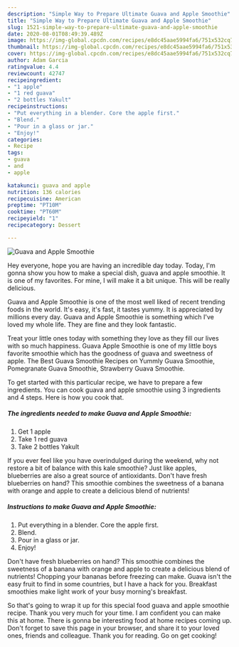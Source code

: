 ```yaml
---
description: "Simple Way to Prepare Ultimate Guava and Apple Smoothie"
title: "Simple Way to Prepare Ultimate Guava and Apple Smoothie"
slug: 1521-simple-way-to-prepare-ultimate-guava-and-apple-smoothie
date: 2020-08-01T08:49:39.489Z
image: https://img-global.cpcdn.com/recipes/e8dc45aae5994fa6/751x532cq70/guava-and-apple-smoothie-recipe-main-photo.jpg
thumbnail: https://img-global.cpcdn.com/recipes/e8dc45aae5994fa6/751x532cq70/guava-and-apple-smoothie-recipe-main-photo.jpg
cover: https://img-global.cpcdn.com/recipes/e8dc45aae5994fa6/751x532cq70/guava-and-apple-smoothie-recipe-main-photo.jpg
author: Adam Garcia
ratingvalue: 4.4
reviewcount: 42747
recipeingredient:
- "1 apple"
- "1 red guava"
- "2 bottles Yakult"
recipeinstructions:
- "Put everything in a blender. Core the apple first."
- "Blend."
- "Pour in a glass or jar."
- "Enjoy!"
categories:
- Recipe
tags:
- guava
- and
- apple

katakunci: guava and apple 
nutrition: 136 calories
recipecuisine: American
preptime: "PT10M"
cooktime: "PT60M"
recipeyield: "1"
recipecategory: Dessert

---
```



![Guava and Apple Smoothie](https://img-global.cpcdn.com/recipes/e8dc45aae5994fa6/751x532cq70/guava-and-apple-smoothie-recipe-main-photo.jpg)

Hey everyone, hope you are having an incredible day today. Today, I'm gonna show you how to make a special dish, guava and apple smoothie. It is one of my favorites. For mine, I will make it a bit unique. This will be really delicious.

Guava and Apple Smoothie is one of the most well liked of recent trending foods in the world. It's easy, it's fast, it tastes yummy. It is appreciated by millions every day. Guava and Apple Smoothie is something which I've loved my whole life. They are fine and they look fantastic.

Treat your little ones today with something they love as they fill our lives with so much happiness. Guava Apple Smoothie is one of my little boys favorite smoothie which has the goodness of guava and sweetness of apple. The Best Guava Smoothie Recipes on Yummly Guava Smoothie, Pomegranate Guava Smoothie, Strawberry Guava Smoothie.


To get started with this particular recipe, we have to prepare a few ingredients. You can cook guava and apple smoothie using 3 ingredients and 4 steps. Here is how you cook that.

<!--inarticleads1-->

##### The ingredients needed to make Guava and Apple Smoothie:

1. Get 1 apple
1. Take 1 red guava
1. Take 2 bottles Yakult


If you ever feel like you have overindulged during the weekend, why not restore a bit of balance with this kale smoothie? Just like apples, blueberries are also a great source of antioxidants. Don&#39;t have fresh blueberries on hand? This smoothie combines the sweetness of a banana with orange and apple to create a delicious blend of nutrients! 

<!--inarticleads2-->

##### Instructions to make Guava and Apple Smoothie:

1. Put everything in a blender. Core the apple first.
1. Blend.
1. Pour in a glass or jar.
1. Enjoy!


Don&#39;t have fresh blueberries on hand? This smoothie combines the sweetness of a banana with orange and apple to create a delicious blend of nutrients! Chopping your bananas before freezing can make. Guava isn&#39;t the easy fruit to find in some countries, but I have a hack for you. Breakfast smoothies make light work of your busy morning&#39;s breakfast. 

So that's going to wrap it up for this special food guava and apple smoothie recipe. Thank you very much for your time. I am confident you can make this at home. There is gonna be interesting food at home recipes coming up. Don't forget to save this page in your browser, and share it to your loved ones, friends and colleague. Thank you for reading. Go on get cooking!
